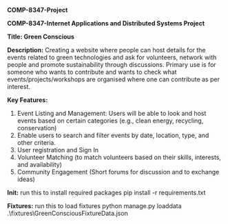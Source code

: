 **COMP-8347-Project**

**COMP-8347-Internet Applications and Distributed Systems Project**

**Title: Green Conscious**


**Description:**
Creating a website where people can host details for the events related to green technologies and ask for volunteers, network with people and promote sustainability through discussions.
Primary use is for someone who wants to contribute and wants to check what events/projects/workshops are organised where one can contribute as per interest.


**Key Features:**
1. Event Listing and Management: Users will be able to look and host events based on certain categories (e.g., clean energy, recycling, conservation)
2. Enable users to search and filter events by date, location, type, and other criteria.
3. User registration and Sign In
4. Volunteer Matching (to match volunteers based on their skills, interests, and availability)
5. Community Engagement (Short forums for discussion and to exchange ideas)

**Init:**
run this to install required packages
pip install -r requirements.txt

**Fixtures:**
run this to load fixtures
python manage.py loaddata .\fixtures\GreenConsciousFixtureData.json
